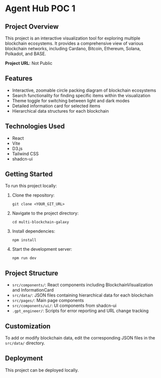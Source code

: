 # Agent Hub POC 1

## Project Overview

This project is an interactive visualization tool for exploring multiple blockchain ecosystems. It provides a comprehensive view of various blockchain networks, including Cardano, Bitcoin, Ethereum, Solana, Polkadot, and BASE.

**Project URL**: Not Public

## Features

- Interactive, zoomable circle packing diagram of blockchain ecosystems
- Search functionality for finding specific items within the visualization
- Theme toggle for switching between light and dark modes
- Detailed information card for selected items
- Hierarchical data structures for each blockchain

## Technologies Used

- React
- Vite
- D3.js
- Tailwind CSS
- shadcn-ui

## Getting Started

To run this project locally:

1. Clone the repository:
   ```
   git clone <YOUR_GIT_URL>
   ```

2. Navigate to the project directory:
   ```
   cd multi-blockchain-galaxy
   ```

3. Install dependencies:
   ```
   npm install
   ```

4. Start the development server:
   ```
   npm run dev
   ```

## Project Structure

- `src/components/`: React components including BlockchainVisualization and InformationCard
- `src/data/`: JSON files containing hierarchical data for each blockchain
- `src/pages/`: Main page components
- `src/components/ui/`: UI components from shadcn-ui
- `.gpt_engineer/`: Scripts for error reporting and URL change tracking

## Customization

To add or modify blockchain data, edit the corresponding JSON files in the `src/data/` directory.

## Deployment

This project can be deployed locally.
